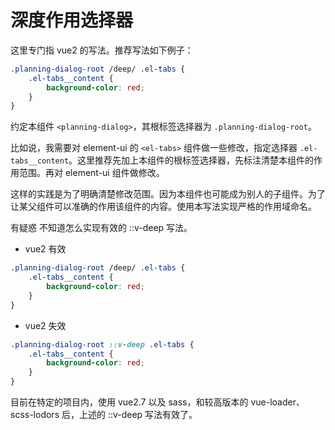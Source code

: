 # 深度作用选择器

这里专门指 vue2 的写法。推荐写法如下例子：

```scss
.planning-dialog-root /deep/ .el-tabs {
	.el-tabs__content {
		background-color: red;
	}
}
```

约定本组件 `<planning-dialog>`，其根标签选择器为 `.planning-dialog-root`。

比如说，我需要对 element-ui 的 `<el-tabs>` 组件做一些修改，指定选择器 `.el-tabs__content`。这里推荐先加上本组件的根标签选择器，先标注清楚本组件的作用范围。再对 element-ui 组件做修改。

这样的实践是为了明确清楚修改范围。因为本组件也可能成为别人的子组件。为了让某父组件可以准确的作用该组件的内容。使用本写法实现严格的作用域命名。

有疑惑 不知道怎么实现有效的 ::v-deep 写法。

- vue2 有效

```scss
.planning-dialog-root /deep/ .el-tabs {
	.el-tabs__content {
		background-color: red;
	}
}
```

- vue2 失效

```scss
.planning-dialog-root ::v-deep .el-tabs {
	.el-tabs__content {
		background-color: red;
	}
}
```

目前在特定的项目内，使用 vue2.7 以及 sass，和较高版本的 vue-loader、 scss-lodors 后，上述的 ::v-deep 写法有效了。
